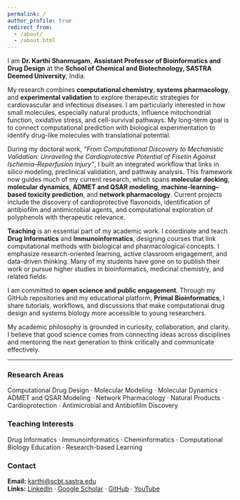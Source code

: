 ```yaml
---
permalink: /
author_profile: true
redirect_from: 
  - /about/
  - /about.html
---
```


I am **Dr. Karthi Shanmugam**, **Assistant Professor of Bioinformatics and Drug Design** at the **School of Chemical and Biotechnology, SASTRA Deemed University**, India.

My research combines **computational chemistry**, **systems pharmacology**, and **experimental validation** to explore therapeutic strategies for cardiovascular and infectious diseases. I am particularly interested in how small molecules, especially natural products, influence mitochondrial function, oxidative stress, and cell-survival pathways. My long-term goal is to connect computational prediction with biological experimentation to identify drug-like molecules with translational potential.

During my doctoral work, *“From Computational Discovery to Mechanistic Validation: Unraveling the Cardioprotective Potential of Fisetin Against Ischemia–Reperfusion Injury”*, I built an integrated workflow that links in silico modeling, preclinical validation, and pathway analysis. This framework now guides much of my current research, which spans **molecular docking**, **molecular dynamics**, **ADMET and QSAR modeling**, **machine-learning–based toxicity prediction**, and **network pharmacology**. Current projects include the discovery of cardioprotective flavonoids, identification of antibiofilm and antimicrobial agents, and computational exploration of polyphenols with therapeutic relevance.

**Teaching** is an essential part of my academic work. I coordinate and teach **Drug Informatics** and **Immunoinformatics**, designing courses that link computational methods with biological and pharmacological concepts. I emphasize research-oriented learning, active classroom engagement, and data-driven thinking. Many of my students have gone on to publish their work or pursue higher studies in bioinformatics, medicinal chemistry, and related fields.

I am committed to **open science and public engagement**. Through my GitHub repositories and my educational platform, **Primal Bioinformatics**, I share tutorials, workflows, and discussions that make computational drug design and systems biology more accessible to young researchers.

My academic philosophy is grounded in curiosity, collaboration, and clarity. I believe that good science comes from connecting ideas across disciplines and mentoring the next generation to think critically and communicate effectively.

---

### Research Areas
Computational Drug Design · Molecular Modeling · Molecular Dynamics · ADMET and QSAR Modeling · Network Pharmacology · Natural Products · Cardioprotection · Antimicrobial and Antibiofilm Discovery

### Teaching Interests
Drug Informatics · Immunoinformatics · Cheminformatics · Computational Biology Education · Research-based Learning

### Contact
**Email:** karthi@scbt.sastra.edu  
**Links:** [LinkedIn](https://www.linkedin.com/in/kshanmugam-phd/) · [Google Scholar](https://scholar.google.com/citations?user=EnEq7LkAAAAJ&hl=en) · [GitHub](https://github.com/primalbioinformatics) · [YouTube](https://www.youtube.com/@PrimalBioinformatics)

